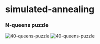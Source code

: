 simulated-annealing
===================
### N-queens puzzle ###
![40-queens-puzzle](https://raw.github.com/lagodiuk/simulated-annealing/master/n-queens_puzzle/40_queens_problem.jpg)
![40-queens-puzzle](https://raw.github.com/lagodiuk/simulated-annealing/master/n-queens_puzzle/40-queens_puzzle_solution_example.png)
